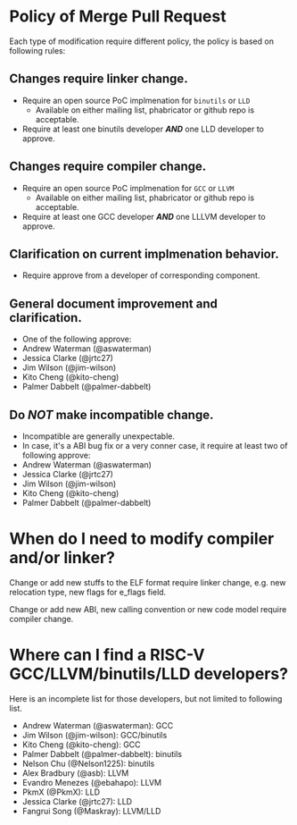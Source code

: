 # Policy of Merge Pull Request

Each type of modification require different policy, the policy is based on
following rules:

## Changes require linker change.
- Require an open source PoC implmenation for `binutils` or `LLD`
  - Available on either mailing list, phabricator or github repo is acceptable.
- Require at least one binutils developer **_AND_** one LLD developer to
  approve.

## Changes require compiler change.
- Require an open source PoC implmenation for `GCC` or `LLVM`
  - Available on either mailing list, phabricator or github repo is acceptable.
- Require at least one GCC developer **_AND_** one LLLVM developer to approve.

## Clarification on current implmenation behavior.
- Require approve from a developer of corresponding component.

## General document improvement and clarification.
- One of the following approve:
 - Andrew Waterman (@aswaterman)
 - Jessica Clarke (@jrtc27)
 - Jim Wilson (@jim-wilson)
 - Kito Cheng (@kito-cheng)
 - Palmer Dabbelt (@palmer-dabbelt)

## Do **_NOT_** make incompatible change.
- Incompatible are generally unexpectable.
- In case, it's a ABI bug fix or a very conner case, it require at
  least two of following approve:
 - Andrew Waterman (@aswaterman)
 - Jessica Clarke (@jrtc27)
 - Jim Wilson (@jim-wilson)
 - Kito Cheng (@kito-cheng)
 - Palmer Dabbelt (@palmer-dabbelt)

# When do I need to modify compiler and/or linker?
Change or add new stuffs to the ELF format require linker
change, e.g. new relocation type, new flags for e_flags field.

Change or add new ABI, new calling convention or new code model require compiler
change.

# Where can I find a RISC-V GCC/LLVM/binutils/LLD developers?
Here is an incomplete list for those developers, but not limited to following
list.
- Andrew Waterman (@aswaterman): GCC
- Jim Wilson (@jim-wilson): GCC/binutils
- Kito Cheng (@kito-cheng): GCC
- Palmer Dabbelt (@palmer-dabbelt): binutils
- Nelson Chu (@Nelson1225): binutils
- Alex Bradbury (@asb): LLVM
- Evandro Menezes (@ebahapo): LLVM
- PkmX (@PkmX): LLD
- Jessica Clarke (@jrtc27): LLD
- Fangrui Song (@Maskray): LLVM/LLD
